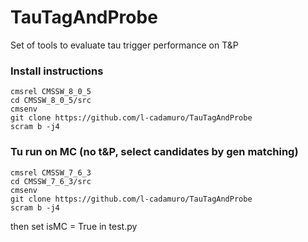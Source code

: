 # TauTagAndProbe
Set of tools to evaluate tau trigger performance on T&amp;P

### Install instructions
```
cmsrel CMSSW_8_0_5
cd CMSSW_8_0_5/src
cmsenv
git clone https://github.com/l-cadamuro/TauTagAndProbe
scram b -j4
```

### Tu run on MC (no t&P, select candidates by gen matching)
```
cmsrel CMSSW_7_6_3
cd CMSSW_7_6_3/src
cmsenv
git clone https://github.com/l-cadamuro/TauTagAndProbe
scram b -j4
```
then set isMC = True in test.py
